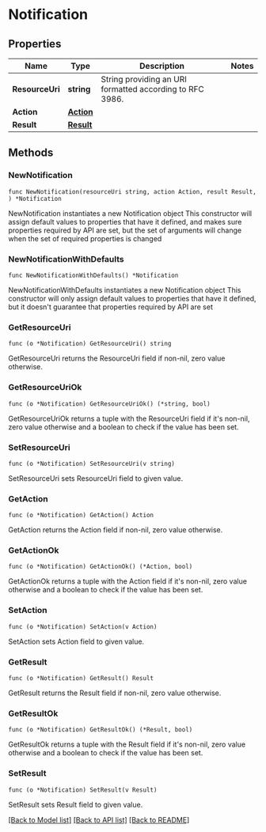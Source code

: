 # Notification

## Properties

Name | Type | Description | Notes
------------ | ------------- | ------------- | -------------
**ResourceUri** | **string** | String providing an URI formatted according to RFC 3986. | 
**Action** | [**Action**](Action.md) |  | 
**Result** | [**Result**](Result.md) |  | 

## Methods

### NewNotification

`func NewNotification(resourceUri string, action Action, result Result, ) *Notification`

NewNotification instantiates a new Notification object
This constructor will assign default values to properties that have it defined,
and makes sure properties required by API are set, but the set of arguments
will change when the set of required properties is changed

### NewNotificationWithDefaults

`func NewNotificationWithDefaults() *Notification`

NewNotificationWithDefaults instantiates a new Notification object
This constructor will only assign default values to properties that have it defined,
but it doesn't guarantee that properties required by API are set

### GetResourceUri

`func (o *Notification) GetResourceUri() string`

GetResourceUri returns the ResourceUri field if non-nil, zero value otherwise.

### GetResourceUriOk

`func (o *Notification) GetResourceUriOk() (*string, bool)`

GetResourceUriOk returns a tuple with the ResourceUri field if it's non-nil, zero value otherwise
and a boolean to check if the value has been set.

### SetResourceUri

`func (o *Notification) SetResourceUri(v string)`

SetResourceUri sets ResourceUri field to given value.


### GetAction

`func (o *Notification) GetAction() Action`

GetAction returns the Action field if non-nil, zero value otherwise.

### GetActionOk

`func (o *Notification) GetActionOk() (*Action, bool)`

GetActionOk returns a tuple with the Action field if it's non-nil, zero value otherwise
and a boolean to check if the value has been set.

### SetAction

`func (o *Notification) SetAction(v Action)`

SetAction sets Action field to given value.


### GetResult

`func (o *Notification) GetResult() Result`

GetResult returns the Result field if non-nil, zero value otherwise.

### GetResultOk

`func (o *Notification) GetResultOk() (*Result, bool)`

GetResultOk returns a tuple with the Result field if it's non-nil, zero value otherwise
and a boolean to check if the value has been set.

### SetResult

`func (o *Notification) SetResult(v Result)`

SetResult sets Result field to given value.



[[Back to Model list]](../README.md#documentation-for-models) [[Back to API list]](../README.md#documentation-for-api-endpoints) [[Back to README]](../README.md)


